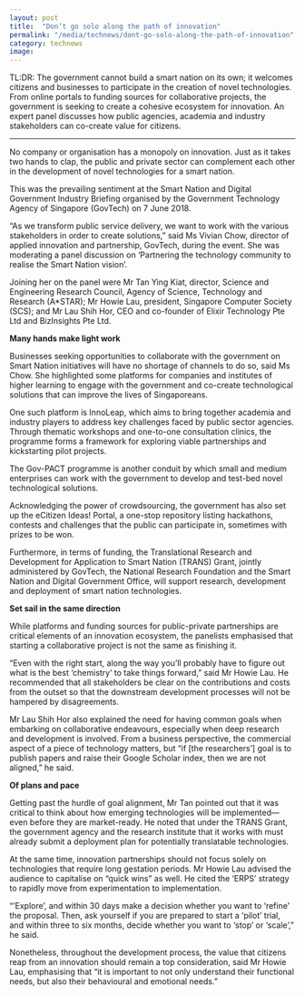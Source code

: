 ```yaml
---
layout: post
title:  "Don’t go solo along the path of innovation"
permalink: "/media/technews/dont-go-solo-along-the-path-of-innovation"
category: technews
image: 
---
```


TL:DR: The government cannot build a smart nation on its own; it welcomes citizens and businesses to participate in the creation of novel technologies. From online portals to funding sources for collaborative projects, the government is seeking to create a cohesive ecosystem for innovation. 
An expert panel discusses how public agencies, academia and industry stakeholders can co-create value for citizens.

---

No company or organisation has a monopoly on innovation. Just as it takes two hands to clap, the public and private sector can complement each other in the development of novel technologies for a smart nation. 
 
This was the prevailing sentiment at the Smart Nation and Digital Government Industry Briefing organised by the Government Technology Agency of Singapore (GovTech) on 7 June 2018.

“As we transform public service delivery, we want to work with the various stakeholders in order to create solutions,” said Ms Vivian Chow, director of applied innovation and partnership, GovTech, during the event. She was moderating a panel discussion on ‘Partnering the technology community to realise the Smart Nation vision’.

Joining her on the panel were Mr Tan Ying Kiat, director, Science and Engineering Research Council, Agency of Science, Technology and Research (A*STAR); Mr Howie Lau, president, Singapore Computer Society (SCS); and Mr Lau Shih Hor, CEO and co-founder of Elixir Technology Pte Ltd and BizInsights Pte Ltd. 


**Many hands make light work**

Businesses seeking opportunities to collaborate with the government on Smart Nation initiatives will have no shortage of channels to do so, said Ms Chow. She highlighted some platforms for companies and institutes of higher learning to engage with the government and co-create technological solutions that can improve the lives of Singaporeans. 

One such platform is InnoLeap, which aims to bring together academia and industry players to address key challenges faced by public sector agencies. Through thematic workshops and one-to-one consultation clinics, the programme forms a framework for exploring viable partnerships and kickstarting pilot projects.  

The Gov-PACT programme is another conduit by which small and medium enterprises can work with the government to develop and test-bed novel technological solutions.

Acknowledging the power of crowdsourcing, the government has also set up the eCitizen Ideas! Portal, a one-stop repository listing hackathons, contests and challenges that the public can participate in, sometimes with prizes to be won. 

Furthermore, in terms of funding, the Translational Research and Development for Application to Smart Nation (TRANS) Grant, jointly administered by GovTech, the National Research Foundation and the Smart Nation and Digital Government Office, will support research, development and deployment of smart nation technologies.


**Set sail in the same direction**

While platforms and funding sources for public-private partnerships are critical elements of an innovation ecosystem, the panelists emphasised that starting a collaborative project is not the same as finishing it. 

“Even with the right start, along the way you’ll probably have to figure out what is the best ‘chemistry’ to take things forward,” said Mr Howie Lau. He recommended that all stakeholders be clear on the contributions and costs from the outset so that the downstream development processes will not be hampered by disagreements.

Mr Lau Shih Hor also explained the need for having common goals when embarking on collaborative endeavours, especially when deep research and development is involved. From a business perspective, the commercial aspect of a piece of technology matters, but “if [the researchers’] goal is to publish papers and raise their Google Scholar index, then we are not aligned,” he said.


**Of plans and pace**

Getting past the hurdle of goal alignment, Mr Tan pointed out that it was critical to think about how emerging technologies will be implemented—even before they are market-ready. He noted that under the TRANS Grant, the government agency and the research institute that it works with must already submit a deployment plan for potentially translatable technologies.

At the same time, innovation partnerships should not focus solely on technologies that require long gestation periods. Mr Howie Lau advised the audience to capitalise on “quick wins” as well. He cited the ‘ERPS’ strategy to rapidly move from experimentation to implementation.

“’Explore’, and within 30 days make a decision whether you want to ‘refine’ the proposal. Then, ask yourself if you are prepared to start a ‘pilot’ trial, and within three to six months, decide whether you want to ‘stop’ or ‘scale’,” he said.

Nonetheless, throughout the development process, the value that citizens reap from an innovation should remain a top consideration, said Mr Howie Lau, emphasising that “it is important to not only understand their functional needs, but also their behavioural and emotional needs.”
